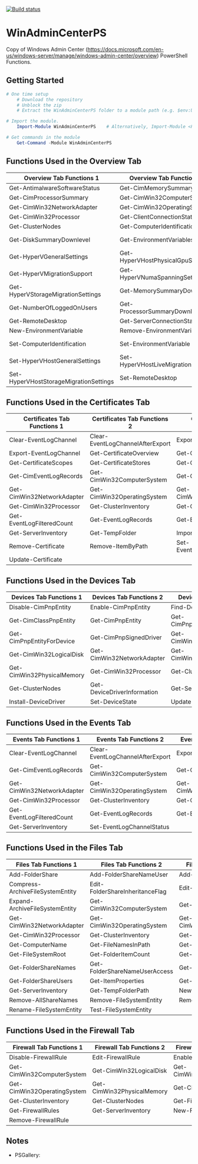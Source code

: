 [![Build status](https://ci.appveyor.com/api/projects/status/github/pldmgg/winadmincenterps?branch=master&svg=true)](https://ci.appveyor.com/project/pldmgg/WinAdminCenterPS/branch/master)


# WinAdminCenterPS
Copy of  Windows Admin Center (https://docs.microsoft.com/en-us/windows-server/manage/windows-admin-center/overview) PowerShell Functions.

## Getting Started

```powershell
# One time setup
    # Download the repository
    # Unblock the zip
    # Extract the WinAdminCenterPS folder to a module path (e.g. $env:USERPROFILE\Documents\WindowsPowerShell\Modules\)

# Import the module.
    Import-Module WinAdminCenterPS    # Alternatively, Import-Module <PathToModuleFolder>

# Get commands in the module
    Get-Command -Module WinAdminCenterPS

```

## Functions Used in the Overview Tab
|Overview Tab Functions 1|Overview Tab Functions 2|Overview Tab Functions 3|
|------------------------|------------------------|------------------------|
|Get-AntimalwareSoftwareStatus|Get-CimMemorySummary|Get-CimNetworkAdapterSummary|
|Get-CimProcessorSummary|Get-CimWin32ComputerSystem|Get-CimWin32LogicalDisk|
|Get-CimWin32NetworkAdapter|Get-CimWin32OperatingSystem|Get-CimWin32PhysicalMemory|
|Get-CimWin32Processor|Get-ClientConnectionStatus|Get-ClusterInventory|
|Get-ClusterNodes|Get-ComputerIdentification|Get-DiskSummary|
|Get-DiskSummaryDownlevel|Get-EnvironmentVariables|Get-HyperVEnhancedSessionModeSettings|
|Get-HyperVGeneralSettings|Get-HyperVHostPhysicalGpuSettings|Get-HyperVLiveMigrationSettings|
|Get-HyperVMigrationSupport|Get-HyperVNumaSpanningSettings|Get-HyperVRoleInstalled|
|Get-HyperVStorageMigrationSettings|Get-MemorySummaryDownLevel|Get-NetworkSummaryDownlevel|
|Get-NumberOfLoggedOnUsers|Get-ProcessorSummaryDownlevel|Get-RbacSessionConfiguration|
|Get-RemoteDesktop|Get-ServerConnectionStatus|Get-ServerInventory|
|New-EnvironmentVariable|Remove-EnvironmentVariable|Restart-CimOperatingSystem|
|Set-ComputerIdentification|Set-EnvironmentVariable|Set-HyperVEnhancedSessionModeSettings|
|Set-HyperVHostGeneralSettings|Set-HyperVHostLiveMigrationSettings|Set-HyperVHostNumaSpanningSettings|
|Set-HyperVHostStorageMigrationSettings|Set-RemoteDesktop|Start-DiskPerf|Stop-CimOperatingSystem|Stop-DiskPerf

## Functions Used in the Certificates Tab

|Certificates Tab Functions 1|Certificates Tab Functions 2|Certificates Tab Functions 3|
|----------------------------|----------------------------|----------------------------|
|Clear-EventLogChannel|Clear-EventLogChannelAfterExport|Export-Certificate|
|Export-EventLogChannel|Get-CertificateOverview|Get-Certificates|
|Get-CertificateScopes|Get-CertificateStores|Get-CertificateTreeNodes|
|Get-CimEventLogRecords|Get-CimWin32ComputerSystem|Get-CimWin32LogicalDisk|
|Get-CimWin32NetworkAdapter|Get-CimWin32OperatingSystem|Get-CimWin32PhysicalMemory|
|Get-CimWin32Processor|Get-ClusterInventory|Get-ClusterNodes|
|Get-EventLogFilteredCount|Get-EventLogRecords|Get-EventLogSummary|
|Get-ServerInventory|Get-TempFolder|Import-Certificate|
|Remove-Certificate|Remove-ItemByPath|Set-EventLogChannelStatus|
|Update-Certificate|

## Functions Used in the Devices Tab

|Devices Tab Functions 1|Devices Tab Functions 2|Devices Tab Functions 3|
|-----------------------|-----------------------|-----------------------|
|Disable-CimPnpEntity|Enable-CimPnpEntity|Find-DeviceDrivers|
|Get-CimClassPnpEntity|Get-CimPnpEntity|Get-CimPnpEntityDeviceProperties|
|Get-CimPnpEntityForDevice|Get-CimPnpSignedDriver|Get-CimWin32ComputerSystem|
|Get-CimWin32LogicalDisk|Get-CimWin32NetworkAdapter|Get-CimWin32OperatingSystem|
|Get-CimWin32PhysicalMemory|Get-CimWin32Processor|Get-ClusterInventory|
|Get-ClusterNodes|Get-DeviceDriverInformation|Get-ServerInventory|
|Install-DeviceDriver|Set-DeviceState|Update-DeviceDriver|

## Functions Used in the Events Tab

|Events Tab Functions 1|Events Tab Functions 2|Events Tab Functions 3|
|----------------------|----------------------|----------------------|
|Clear-EventLogChannel|Clear-EventLogChannelAfterExport|Export-EventLogChannel|
|Get-CimEventLogRecords|Get-CimWin32ComputerSystem|Get-CimWin32LogicalDisk|
|Get-CimWin32NetworkAdapter|Get-CimWin32OperatingSystem|Get-CimWin32PhysicalMemory|
|Get-CimWin32Processor|Get-ClusterInventory|Get-ClusterNodes|
|Get-EventLogFilteredCount|Get-EventLogRecords|Get-EventLogSummary|
|Get-ServerInventory|Set-EventLogChannelStatus|

## Functions Used in the Files Tab

|Files Tab Functions 1|Files Tab Functions 2|Files Tab Functions 3|
|---------------------|---------------------|---------------------|
|Add-FolderShare|Add-FolderShareNameUser|Add-FolderShareUser|
|Compress-ArchiveFileSystemEntity|Edit-FolderShareInheritanceFlag|Edit-FolderShareUser|
|Expand-ArchiveFileSystemEntity|Get-CimWin32ComputerSystem|Get-CimWin32LogicalDisk|
|Get-CimWin32NetworkAdapter|Get-CimWin32OperatingSystem|Get-CimWin32PhysicalMemory|
|Get-CimWin32Processor|Get-ClusterInventory|Get-ClusterNodes|
|Get-ComputerName|Get-FileNamesInPath|Get-FileSystemEntities|
|Get-FileSystemRoot|Get-FolderItemCount|Get-FolderOwner|
|Get-FolderShareNames|Get-FolderShareNameUserAccess|Get-FolderShareStatus|
|Get-FolderShareUsers|Get-ItemProperties|Get-ItemType|
|Get-ServerInventory|Get-TempFolderPath|New-Folder|
|Remove-AllShareNames|Remove-FileSystemEntity|Remove-FolderShareUser|
|Rename-FileSystemEntity|Test-FileSystemEntity

## Functions Used in the Firewall Tab

|Firewall Tab Functions 1|Firewall Tab Functions 2|Firewall Tab Functions 3|
|------------------------|------------------------|------------------------|
|Disable-FirewallRule|Edit-FirewallRule|Enable-FirewallRule|
|Get-CimWin32ComputerSystem|Get-CimWin32LogicalDisk|Get-CimWin32NetworkAdapter|
|Get-CimWin32OperatingSystem|Get-CimWin32PhysicalMemory|Get-CimWin32Processor|
|Get-ClusterInventory|Get-ClusterNodes|Get-FirewallProfile|
|Get-FirewallRules|Get-ServerInventory|New-FirewallRule|
|Remove-FirewallRule|



## Notes

* PSGallery: 
